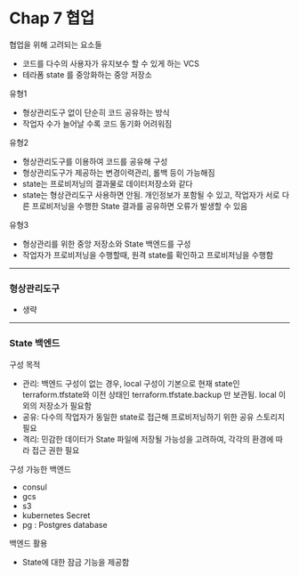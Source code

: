 # Chap 7 협업

협업을 위해 고려되는 요소들
- 코드를 다수의 사용자가 유지보수 할 수 있게 하는 VCS
- 테라폼 state 를 중앙화하는 중앙 저장소

유형1
- 형상관리도구 없이 단순히 코드 공유하는 방식
- 작업자 수가 늘어날 수록 코드 동기화 어려워짐

유형2
- 형상관리도구를 이용하여 코드를 공유해 구성
- 형상관리도구가 제공하는 변경이력관리, 롤백 등이 가능해짐
- state는 프로비저닝의 결과물로 데이터저장소와 같다
- state는 형상관리도구 사용하면 안됨. 개인정보가 포함될 수 있고, 작업자가 서로 다른 프로비저닝을 수행한 State 결과를 공유하면 오류가 발생할 수 있음

유형3
- 형상관리를 위한 중앙 저장소와 State 백엔드를 구성
- 작업자가 프로비저닝을 수행할때, 원격 state를 확인하고 프로비저닝을 수행함

---

### 형상관리도구

- 생략

---

### State 백엔드

구성 목적
- 관리: 백엔드 구성이 없는 경우, local 구성이 기본으로 현재 state인 terraform.tfstate와 이전 상태인 terraform.tfstate.backup 만 보관됨. local 이외의 저장소가 필요함
- 공유: 다수의 작업자가 동일한 state로 접근해 프로비저닝하기 위한 공유 스토리지 필요
- 격리: 민감한 데이터가 State 파일에 저장될 가능성을 고려하여, 각각의 환경에 따라 접근 권한 필요


구성 가능한 백엔드
- consul
- gcs
- s3
- kubernetes Secret
- pg : Postgres database

백엔드 활용
- State에 대한 잠금 기능을 제공함
